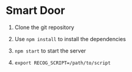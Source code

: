 # Smart Door

1. Clone the git repository
2. Use `npm install` to install the dependencies
3. `npm start` to start the server

4. `export RECOG_SCRIPT=/path/to/script`